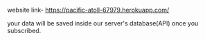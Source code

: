 website link- https://pacific-atoll-67979.herokuapp.com/

your data will be saved inside our server's database(API) once you subscribed.
